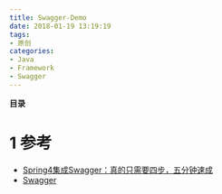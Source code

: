 ```yaml
---
title: Swagger-Demo
date: 2018-01-19 13:19:19
tags: 
- 原创
categories: 
- Java
- Framework
- Swagger
---
```


__目录__

<!-- toc -->
<!--more-->

# 1 参考

* [Spring4集成Swagger：真的只需要四步，五分钟速成](http://blog.csdn.net/blackmambaprogrammer/article/details/72354007)
* [Swagger](https://swagger.io/)
